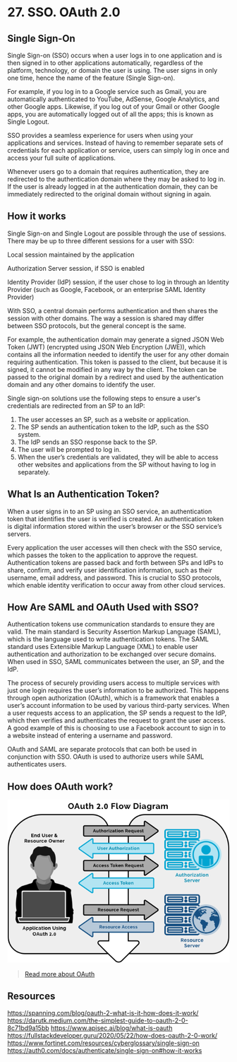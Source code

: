 # 27. SSO. OAuth 2.0

## Single Sign-On
Single Sign-on (SSO) occurs when a user logs in to one application and is then signed in to other applications automatically, regardless of the platform, technology, or domain the user is using. The user signs in only one time, hence the name of the feature (Single Sign-on).

For example, if you log in to a Google service such as Gmail, you are automatically authenticated to YouTube, AdSense, Google Analytics, and other Google apps. Likewise, if you log out of your Gmail or other Google apps, you are automatically logged out of all the apps; this is known as Single Logout.

SSO provides a seamless experience for users when using your applications and services. Instead of having to remember separate sets of credentials for each application or service, users can simply log in once and access your full suite of applications.

Whenever users go to a domain that requires authentication, they are redirected to the authentication domain where they may be asked to log in. If the user is already logged in at the authentication domain, they can be immediately redirected to the original domain without signing in again.

## How it works
Single Sign-on and Single Logout are possible through the use of sessions. There may be up to three different sessions for a user with SSO:

Local session maintained by the application

Authorization Server session, if SSO is enabled

Identity Provider (IdP) session, if the user chose to log in through an Identity Provider (such as Google, Facebook, or an enterprise SAML Identity Provider)

With SSO, a central domain performs authentication and then shares the session with other domains. The way a session is shared may differ between SSO protocols, but the general concept is the same.

For example, the authentication domain may generate a signed JSON Web Token (JWT) (encrypted using JSON Web Encryption (JWE)), which contains all the information needed to identify the user for any other domain requiring authentication. This token is passed to the client, but because it is signed, it cannot be modified in any way by the client. The token can be passed to the original domain by a redirect and used by the authentication domain and any other domains to identify the user.

Single sign-on solutions use the following steps to ensure a user's credentials are redirected from an SP to an IdP: 

1. The user accesses an SP, such as a website or application.
2. The SP sends an authentication token to the IdP, such as the SSO system.
3. The IdP sends an SSO response back to the SP.
4. The user will be prompted to log in.
5. When the user’s credentials are validated, they will be able to access other websites and applications from the SP without having to log in separately.
## What Is an Authentication Token?
When a user signs in to an SP using an SSO service, an authentication token that identifies the user is verified is created. An authentication token is digital information stored within the user’s browser or the SSO service’s servers.

Every application the user accesses will then check with the SSO service, which passes the token to the application to approve the request. Authentication tokens are passed back and forth between SPs and IdPs to share, confirm, and verify user identification information, such as their username, email address, and password. This is crucial to SSO protocols, which enable identity verification to occur away from other cloud services.

## How Are SAML and OAuth Used with SSO?
Authentication tokens use communication standards to ensure they are valid. The main standard is Security Assertion Markup Language (SAML), which is the language used to write authentication tokens. The SAML standard uses Extensible Markup Language (XML) to enable user authentication and authorization to be exchanged over secure domains. When used in SSO, SAML communicates between the user, an SP, and the IdP.

The process of securely providing users access to multiple services with just one login requires the user’s information to be authorized. This happens through open authorization (OAuth), which is a framework that enables a user’s account information to be used by various third-party services. When a user requests access to an application, the SP sends a request to the IdP, 
which then verifies and authenticates the request to grant the user access. A good example of this is choosing to use a Facebook account to sign in to a website instead of entering a username and password. 

OAuth and SAML are separate protocols that can both be used in conjunction with SSO. OAuth is used to authorize users while SAML authenticates users.
## How does OAuth work?
![](/studyMaterial/27-sso/oauth-2-flow-diagram.png)

>[Read more about OAuth](https://fullstackdeveloper.guru/2020/05/22/how-does-oauth-2-0-work/)

## Resources

https://spanning.com/blog/oauth-2-what-is-it-how-does-it-work/
https://darutk.medium.com/the-simplest-guide-to-oauth-2-0-8c71bd9a15bb
https://www.apisec.ai/blog/what-is-oauth
https://fullstackdeveloper.guru/2020/05/22/how-does-oauth-2-0-work/
https://www.fortinet.com/resources/cyberglossary/single-sign-on
https://auth0.com/docs/authenticate/single-sign-on#how-it-works



